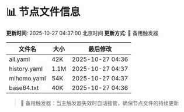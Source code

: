 # 📊 节点文件信息

**更新时间**: 2025-10-27 04:37:00 北京时间
**更新方式**: 🔄 备用触发器

| 文件名 | 大小 | 最后修改 |
|--------|------|----------|
| all.yaml | 42K | 2025-10-27 04:36 |
| history.yaml | 1.1M | 2025-10-27 04:37 |
| mihomo.yaml | 54K | 2025-10-27 04:37 |
| base64.txt | 40K | 2025-10-27 04:36 |

> 🔄 备用触发器：当主触发器失效时自动接管，确保节点文件的持续更新
